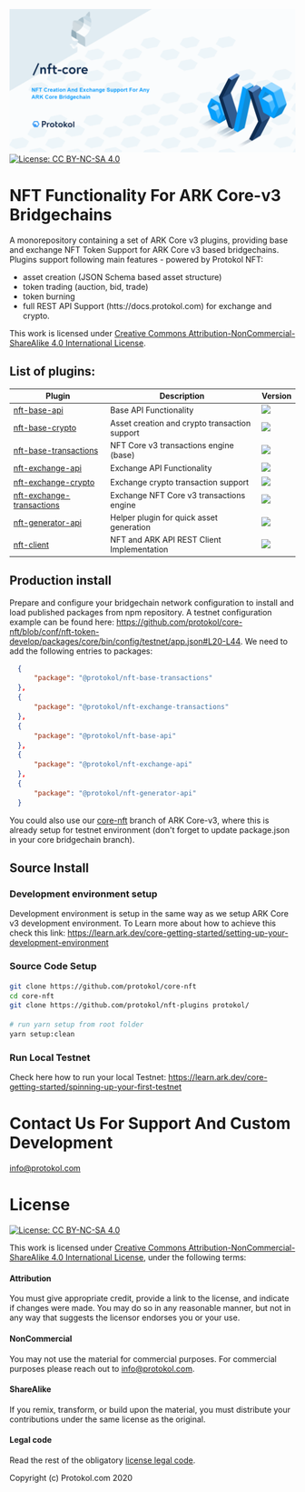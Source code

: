 ![Img](nft-core.png)
[![License: CC BY-NC-SA 4.0](https://img.shields.io/badge/License-CC%20BY--NC--SA%204.0-lightgrey.svg)](https://creativecommons.org/licenses/by-nc-sa/4.0/)

# NFT Functionality For ARK Core-v3 Bridgechains

A monorepository containing a set of ARK Core v3 plugins, providing base and exchange NFT Token Support for ARK Core v3 based bridgechains. Plugins support following main features - powered by Protokol NFT:

- asset creation (JSON Schema based asset structure)
- token trading (auction, bid, trade)
- token burning
- full REST API Support (htts://docs.protokol.com) for exchange and crypto.

This work is licensed under [Creative Commons Attribution-NonCommercial-ShareAlike 4.0 International License](https://creativecommons.org/licenses/by-nc-sa/4.0/).

## List of plugins:

| Plugin        | Description      | Version
| ------------- |--------------|---|
| [nft-base-api](https://github.com/protokol/nft-plugins/tree/develop/packages/nft-base-api)   | Base API Functionality | ![](https://img.shields.io/npm/v/@protokol/nft-base-api/beta)
| [nft-base-crypto](https://github.com/protokol/nft-plugins/tree/develop/packages/nft-base-crypto) | Asset creation and crypto transaction support | ![](https://img.shields.io/npm/v/@protokol/nft-base-crypto/beta)
| [nft-base-transactions](https://github.com/protokol/nft-plugins/tree/develop/packages/nft-base-transactions) | NFT Core v3 transactions engine (base) | ![](https://img.shields.io/npm/v/@protokol/nft-base-transactions/beta)
| [nft-exchange-api](https://github.com/protokol/nft-plugins/tree/develop/packages/nft-exchange-api)   | Exchange API Functionality | ![](https://img.shields.io/npm/v/@protokol/nft-exchange-api/beta)
| [nft-exchange-crypto](https://github.com/protokol/nft-plugins/tree/develop/packages/nft-exchange-crypto) | Exchange crypto transaction support  | ![](https://img.shields.io/npm/v/@protokol/nft-exchange-crypto/beta)
| [nft-exchange-transactions](https://github.com/protokol/nft-plugins/tree/develop/packages/nft-exchange-transactions) | Exchange NFT Core v3 transactions engine | ![](https://img.shields.io/npm/v/@protokol/nft-exchange-transactions/beta)
| [nft-generator-api](https://github.com/protokol/nft-plugins/tree/develop/packages/nft-generator-api) | Helper plugin for quick asset generation | ![](https://img.shields.io/npm/v/@protokol/nft-generator-api/beta)
| [nft-client](https://github.com/protokol/nft-plugins/tree/develop/packages/nft-client) | NFT and ARK API REST Client Implementation | ![](https://img.shields.io/npm/v/@protokol/nft-client/beta)

## Production install
Prepare and configure your bridgechain network configuration to install and load published packages from npm repository. A testnet configuration example can be found here: https://github.com/protokol/core-nft/blob/conf/nft-token-develop/packages/core/bin/config/testnet/app.json#L20-L44. We need to add the following entries to packages:

```json
  {
      "package": "@protokol/nft-base-transactions"
  },
  {
      "package": "@protokol/nft-exchange-transactions"
  },
  {
      "package": "@protokol/nft-base-api"
  },
  {
      "package": "@protokol/nft-exchange-api"
  },
  {
      "package": "@protokol/nft-generator-api"
  }
```

You could also use our [core-nft](https://github.com/protokol/core-nft) branch of ARK Core-v3, where this is already setup for testnet environment (don't forget to update package.json in your core bridgechain branch).

## Source Install
### Development environment setup

Development environment is setup in the same way as we setup ARK Core v3 development environment. To Learn more about how to achieve this check this link:
https://learn.ark.dev/core-getting-started/setting-up-your-development-environment

### Source Code Setup

```bash
git clone https://github.com/protokol/core-nft
cd core-nft
git clone https://github.com/protokol/nft-plugins protokol/

# run yarn setup from root folder
yarn setup:clean
```

### Run Local Testnet

Check here how to run your local Testnet:
https://learn.ark.dev/core-getting-started/spinning-up-your-first-testnet

# Contact Us For Support And Custom Development
info@protokol.com

# License
[![License: CC BY-NC-SA 4.0](https://img.shields.io/badge/License-CC%20BY--NC--SA%204.0-lightgrey.svg)](https://creativecommons.org/licenses/by-nc-sa/4.0/)

This work is licensed under [Creative Commons Attribution-NonCommercial-ShareAlike 4.0 International License](https://creativecommons.org/licenses/by-nc-sa/4.0/), under the following terms:

#### Attribution

You must give appropriate credit, provide a link to the license, and indicate if changes were made. You may do so in any reasonable manner, but not in any way that suggests the licensor endorses you or your use.

#### NonCommercial

You may not use the material for commercial purposes. For commercial purposes please reach out to info@protokol.com.

#### ShareAlike

If you remix, transform, or build upon the material, you must distribute your contributions under the same license as the original.

#### Legal code

Read the rest of the obligatory [license legal code](https://creativecommons.org/licenses/by-nc-sa/4.0/legalcode).

Copyright (c) Protokol.com 2020
